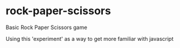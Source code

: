 # rock-paper-scissors
Basic Rock Paper Scissors game

Using this 'experiment' as a way to get more familiar with javascript
